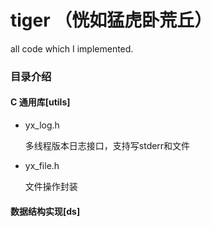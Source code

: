 # tiger （恍如猛虎卧荒丘）

all code which I implemented.

### 目录介绍

#### C 通用库[utils]

- yx_log.h

  多线程版本日志接口，支持写stderr和文件

- yx_file.h

  文件操作封装

#### 数据结构实现[ds]

